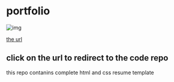 # portfolio
![img](https://assets.roadmap.sh/guest/resume-template-zyl70.png)

[the url](https://github.com/sanjeev249-cry/portfolio)
## click on the url to redirect to the code repo
this repo contanins complete html and css resume template
